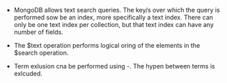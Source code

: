 * MongoDB allows text search queries. The key/s over which the query is performed sow be an index, more specifically a text index. There can only be one text index per collection, but that text index can have any number of fields.

* The $text operation performs logical oring of the elements in the $search operation.

* Term exlusion cna be performed using -. The hypen between terms is exlcuded. 

